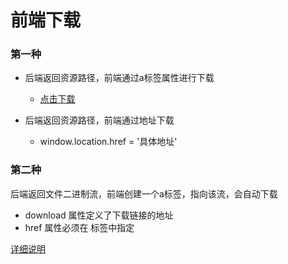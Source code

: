 # 前端下载

### 第一种

- 后端返回资源路径，前端通过a标签属性进行下载
  - <a href="http://localhost:5000/test.xlsx" download>点击下载</a>

- 后端返回资源路径，前端通过地址下载
  - window.location.href = '具体地址'


### 第二种

后端返回文件二进制流，前端创建一个a标签，指向该流，会自动下载
- download 属性定义了下载链接的地址
- href 属性必须在 <a> 标签中指定



[详细说明](https://juejin.cn/post/6878912072780873742)

